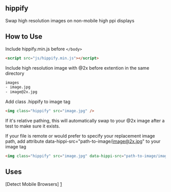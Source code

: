 hippify
-------

Swap high resolution images on non-mobile high ppi displays

How to Use
-------

Include hippify.min.js before ```</body>```

```html
<script src="js/hippify.min.js"></script>
```

Include high resolution image with @2x before extention in the same directory

```html
images
- image.jpg
- image@2x.jpg
```

Add class .hippify to image tag

```html
<img class="hippify" src="image.jpg" />
```

If it's relative pathing, this will automatically swap to your @2x image after a test to make sure it exists.

If your file is remote or would prefer to specify your replacement image path, add attribute data-hippi-src="path-to-image/image@2x.jpg" to your image tag

```html
<img class="hippify" src="image.jpg" data-hippi-src="path-to-image/image@2x.jpg" />
```

Uses
-------
[Detect Mobile Browsers] [1]

[1]: http://detectmobilebrowsers.com/ "Detect Mobile Browsers"
